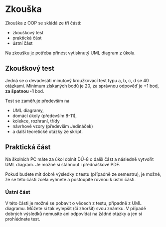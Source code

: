 # Zkouška

Zkouška z OOP se skládá ze tří částí:
- zkouškový test
- praktická část
- ústní část

Na zkoušku je potřeba přinést vytisknutý UML diagram z úkolu.

## Zkouškový test

Jedná se o devadesáti minutový kroužkovací test typu a, b, c, d se 40 otázkami. Minimum získaných bodů je 20, za správnou odpověď je +1 bod, **za špatnou -1** bod.

Test se zaměřuje především na
- UML diagramy,
- domácí úkoly (především 8-11),
- kolekce, rozhraní, třídy
- návrhové vzory (především Jedináček)
- a další teoretické otázky ze skript.

## Praktická část

Na školních PC máte za úkol dolnit DÚ-8 o další část a následně vytvořit UML diagram. Je možné si stáhnout i přednáškové PDF.

Pokud budete mít dobré výsledky z testu (případně ze semestru), je možné, že se této části zcela vyhnete a postoupíte rovnou k ústní části.

### Ústní část

V této části je možné se pobavit o věcech z testu, případně z UML diagramu. Můžete si tak vylepšit (či zhoršit) svou známku. V případě dobrých výsledků nemusíte ani odpovídat na žádné otázky a jen si prohlédnete test.
